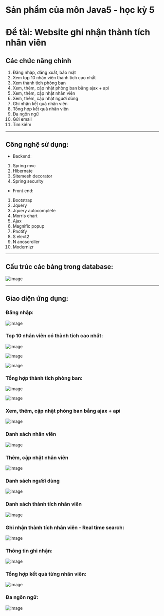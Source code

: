 # Sản phẩm của môn Java5 - học kỳ 5

# Đề tài: Website ghi nhận thành tích nhân viên


## Các chức năng chính
1. Đăng nhập, đăng xuất, bảo mật
2. Xem top 10 nhân viên thành tích cao nhất
3. Xem thành tích phòng ban
4. Xem, thêm, cập nhật phòng ban bằng ajax + api
5. Xem, thêm, cập nhật nhân viên
6. Xem, thêm, cập nhật người dùng
7. Ghi nhận kết quả nhân viên
8. Tổng hợp kết quả nhân viên
9. Đa ngôn ngữ
10. Gửi email
11. Tìm kiếm

---

## Công nghệ sử dụng:
* Backend:
1. Spring mvc
2. Hibernate
3. Sitemesh decorator
4. Spring security

* Front end:
1. Bootstrap
2. Jquery
3. Jquery autocomplete
4. Morris chart
5. Ajax
6. Magnific popup
7. Pnotify
8. S
elect2
9. N
anoscroller
10. Modernizr

---

## Cấu trúc các bảng trong database:
![image](https://user-images.githubusercontent.com/41563586/53816627-6f82d400-3f96-11e9-924e-c1a6ab3c4dd5.png)

---

## Giao diện ứng dụng:

### Đăng nhập:
![image](https://user-images.githubusercontent.com/41563586/53816228-cc31bf00-3f95-11e9-9925-0763c563bb16.png)


### Top 10 nhân viên có thành tích cao nhất:
![image](https://user-images.githubusercontent.com/41563586/53816564-524e0580-3f96-11e9-9d24-fa86416c8f65.png)

![image](https://user-images.githubusercontent.com/41563586/53816760-ba9ce700-3f96-11e9-98c0-c302702d9a47.png)

![image](https://user-images.githubusercontent.com/41563586/53816764-bec90480-3f96-11e9-9732-a861b430fb8c.png)


### Tổng hợp thành tích phòng ban:
![image](https://user-images.githubusercontent.com/41563586/53816779-c5577c00-3f96-11e9-8c8e-9c0a509bee1b.png)

![image](https://user-images.githubusercontent.com/41563586/53816824-de602d00-3f96-11e9-8b81-b5a7b37e0e9d.png)


### Xem, thêm, cập nhật phòng ban bằng ajax + api
![image](https://user-images.githubusercontent.com/41563586/53816862-f20b9380-3f96-11e9-9280-b842357b92d3.png)


### Danh sách nhân viên
![image](https://user-images.githubusercontent.com/41563586/53816946-1ebfab00-3f97-11e9-9b7f-07a4a2b3f225.png)


### Thêm, cập nhật nhân viên
![image](https://user-images.githubusercontent.com/41563586/53816974-2aab6d00-3f97-11e9-9c9d-b12b49fbc3dc.png)


### Danh sách người dùng
![image](https://user-images.githubusercontent.com/41563586/53817040-4282f100-3f97-11e9-8ac5-fa92f40a78db.png)


### Danh sách thành tích nhân viên
![image](https://user-images.githubusercontent.com/41563586/53817081-5595c100-3f97-11e9-877b-3b06c03cb49b.png)


### Ghi nhận thành tích nhân viên - Real time search:
![image](https://user-images.githubusercontent.com/41563586/53817164-752ce980-3f97-11e9-9722-01797f00913e.png)


### Thông tin ghi nhận:
![image](https://user-images.githubusercontent.com/41563586/53817230-98579900-3f97-11e9-96bd-94eac344b11d.png)


### Tổng hợp kết quả từng nhân viên:
![image](https://user-images.githubusercontent.com/41563586/53817283-adccc300-3f97-11e9-8318-8af6cad1a1fd.png)


### Đa ngôn ngữ:
![image](https://user-images.githubusercontent.com/41563586/53817322-c2a95680-3f97-11e9-8814-214a43834b45.png)


